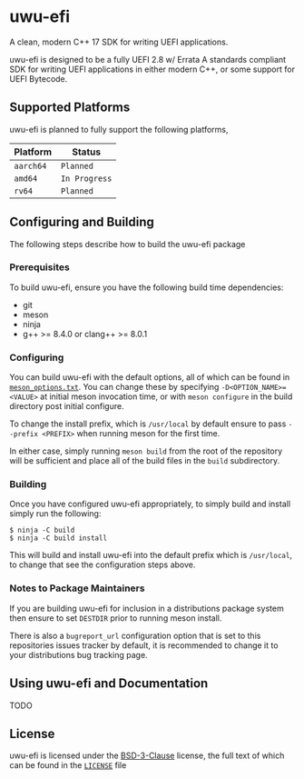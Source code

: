 # uwu-efi

A clean, modern C++ 17 SDK for writing UEFI applications.

uwu-efi is designed to be a fully UEFI 2.8 w/ Errata A standards compliant SDK for writing UEFI applications in either modern C++, or some support for UEFI Bytecode.


## Supported Platforms

uwu-efi is planned to fully support the following platforms,

|  Platform  |     Status     |
|------------|----------------|
| `aarch64`  | `Planned`      |
| `amd64`    | `In Progress`  |
| `rv64`     | `Planned`      |


## Configuring and Building

The following steps describe how to build the uwu-efi package

### Prerequisites

To build uwu-efi, ensure you have the following build time dependencies:
 * git
 * meson
 * ninja
 * g++ >= 8.4.0 or clang++ >= 8.0.1

### Configuring

You can build uwu-efi with the default options, all of which can be found in [`meson_options.txt`](meson_options.txt). You can change these by specifying `-D<OPTION_NAME>=<VALUE>` at initial meson invocation time, or with `meson configure` in the build directory post initial configure.

To change the install prefix, which is `/usr/local` by default ensure to pass `--prefix <PREFIX>` when running meson for the first time.

In either case, simply running `meson build` from the root of the repository will be sufficient and place all of the build files in the `build` subdirectory.

### Building

Once you have configured uwu-efi appropriately, to simply build and install simply run the following:

```
$ ninja -C build
$ ninja -C build install
```

This will build and install uwu-efi into the default prefix which is `/usr/local`, to change that see the configuration steps above.

### Notes to Package Maintainers

If you are building uwu-efi for inclusion in a distributions package system then ensure to set `DESTDIR` prior to running meson install.

There is also a `bugreport_url` configuration option that is set to this repositories issues tracker by default, it is recommended to change it to your distributions bug tracking page.


## Using uwu-efi and Documentation

TODO

## License

uwu-efi is licensed under the [BSD-3-Clause](https://spdx.org/licenses/BSD-3-Clause.html) license, the full text of which can be found in the [`LICENSE`](./LICENSE) file
